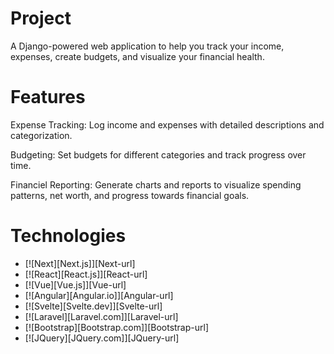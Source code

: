 # Project

A Django-powered web application to help you track your income, expenses, create budgets, and visualize your financial health.

# Features

Expense Tracking: Log income and expenses with detailed descriptions and categorization.

Budgeting: Set budgets for different categories and track progress over time.

Financiel Reporting: Generate charts and reports to visualize spending patterns, net worth, and progress towards financial goals.

# Technologies

* [![Next][Next.js]][Next-url]
* [![React][React.js]][React-url]
* [![Vue][Vue.js]][Vue-url]
* [![Angular][Angular.io]][Angular-url]
* [![Svelte][Svelte.dev]][Svelte-url]
* [![Laravel][Laravel.com]][Laravel-url]
* [![Bootstrap][Bootstrap.com]][Bootstrap-url]
* [![JQuery][JQuery.com]][JQuery-url]

